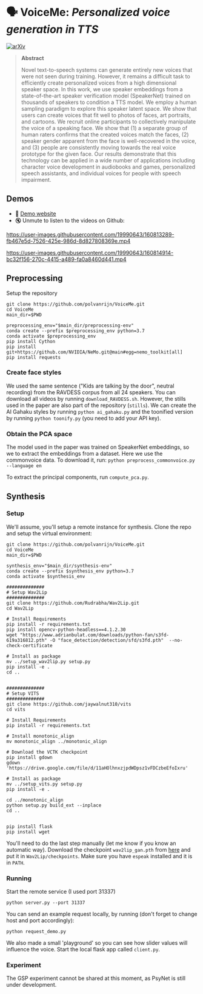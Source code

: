# 🗣 VoiceMe: *Personalized voice generation in TTS*
[![arXiv](https://img.shields.io/badge/arXiv-2203.15379-b31b1b.svg)](https://arxiv.org/abs/2203.15379)

> **Abstract**
>
> Novel text-to-speech systems can generate entirely new voices that were not seen during training. However, it remains a difficult task to efficiently create personalized voices from a high dimensional speaker space. In this work, we use speaker embeddings from a state-of-the-art speaker verification model (SpeakerNet) trained on thousands of speakers to condition a TTS model. We employ a human sampling paradigm to explore this speaker latent space. We show that users can create voices that fit well to photos of faces, art portraits, and cartoons. We recruit online participants to collectively manipulate the voice of a speaking face. We show that (1) a separate group of human raters confirms that the created voices match the faces, (2) speaker gender apparent from the face is well-recovered in the voice, and (3) people are consistently moving towards the real voice prototype for the given face. Our results demonstrate that this technology can be applied in a wide number of applications including character voice development in audiobooks and games, personalized speech assistants, and individual voices for people with speech impairment.


    
## Demos
- 📢 [Demo website](https://polvanrijn.github.io/VoiceMe/)
- 🔇 Unmute to listen to the videos on Github:

https://user-images.githubusercontent.com/19990643/160813289-fb467e5d-7526-425e-986d-8d827808369e.mp4

https://user-images.githubusercontent.com/19990643/160814914-bc32f156-270c-4415-a489-fa0a8460d441.mp4

## Preprocessing
Setup the repository
````shell
git clone https://github.com/polvanrijn/VoiceMe.git
cd VoiceMe
main_dir=$PWD

preprocessing_env="$main_dir/preprocessing-env"
conda create --prefix $preprocessing_env python=3.7
conda activate $preprocessing_env
pip install Cython
pip install git+https://github.com/NVIDIA/NeMo.git@main#egg=nemo_toolkit[all]
pip install requests
````

### Create face styles
We used the same sentence ("Kids are talking by the door", neutral recording) from the RAVDESS corpus from all 24 
speakers. You can download all videos by running `download_RAVDESS.sh`. However, the stills used in the 
paper are also part of the repository (`stills`). We can create the AI Gahaku styles by running 
`python ai_gahaku.py` and the toonified version by running `python toonify.py` (you need to add 
your API key).

### Obtain the PCA space
The model used in the paper was trained on SpeakerNet embeddings, so we to extract the embeddings from a dataset. Here
we use the commonvoice data. To download it, run: `python preprocess_commonvoice.py --language en`

To extract the principal components, run `compute_pca.py`.

## Synthesis
### Setup
We'll assume, you'll setup a remote instance for synthesis. Clone the repo and setup the virtual environment:
````shell
git clone https://github.com/polvanrijn/VoiceMe.git
cd VoiceMe
main_dir=$PWD

synthesis_env="$main_dir/synthesis-env"
conda create --prefix $synthesis_env python=3.7
conda activate $synthesis_env

##############
# Setup Wav2Lip
##############
git clone https://github.com/Rudrabha/Wav2Lip.git
cd Wav2Lip

# Install Requirements
pip install -r requirements.txt
pip install opencv-python-headless==4.1.2.30
wget "https://www.adrianbulat.com/downloads/python-fan/s3fd-619a316812.pth" -O "face_detection/detection/sfd/s3fd.pth"  --no-check-certificate

# Install as package
mv ../setup_wav2lip.py setup.py
pip install -e .
cd ..


##############
# Setup VITS
##############
git clone https://github.com/jaywalnut310/vits
cd vits

# Install Requirements
pip install -r requirements.txt

# Install monotonic_align
mv monotonic_align ../monotonic_align

# Download the VCTK checkpoint
pip install gdown
gdown 'https://drive.google.com/file/d/11aHOlhnxzjpdWDpsz1vFDCzbeEfoIxru'

# Install as package
mv ../setup_vits.py setup.py
pip install -e .

cd ../monotonic_align
python setup.py build_ext --inplace
cd ..


pip install flask
pip install wget

````

You'll need to do the last step manually (let me know if you know an automatic way). Download the
checkpoint `wav2lip_gan.pth` from [here](https://github.com/Rudrabha/Wav2Lip) and put it in `Wav2Lip/checkpoints`. Make 
sure you have `espeak` installed and it is in `PATH`.

### Running
Start the remote service (I used port 31337)
```shell
python server.py --port 31337
```

You can send an example request locally, by running (don't forget to change host and port accordingly):
```shell
python request_demo.py
```

We also made a small 'playground' so you can see how slider values will influence the voice. Start the local flask app called `client.py`.

### Experiment
The GSP experiment cannot be shared at this moment, as PsyNet is still under development.





